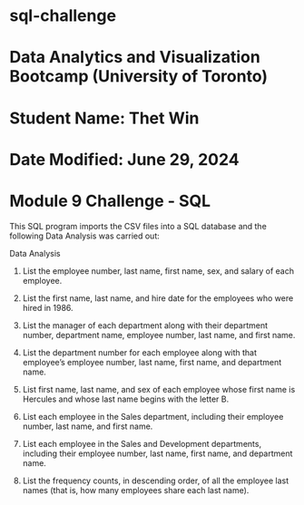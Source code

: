 # sql-challenge

# Data Analytics and Visualization Bootcamp (University of Toronto) 
# Student Name: Thet Win
# Date Modified: June 29, 2024
# Module 9 Challenge - SQL

This SQL program imports the CSV files into a SQL database and the following Data Analysis was carried out:

Data Analysis

1.	List the employee number, last name, first name, sex, and salary of each employee.
   
2.	List the first name, last name, and hire date for the employees who were hired in 1986.
   
3.	List the manager of each department along with their department number, department name, employee number, last name, and first name.
   
4.	List the department number for each employee along with that employee’s employee number, last name, first name, and department name.
   
5.	List first name, last name, and sex of each employee whose first name is Hercules and whose last name begins with the letter B.
    
6.	List each employee in the Sales department, including their employee number, last name, and first name.
    
7.	List each employee in the Sales and Development departments, including their employee number, last name, first name, and department name.
    
8.	List the frequency counts, in descending order, of all the employee last names (that is, how many employees share each last name).
    


